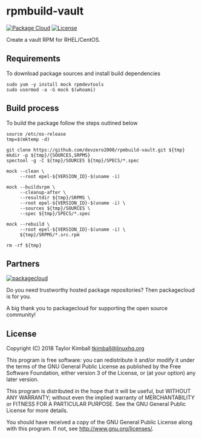 # rpmbuild-vault

[![Package Cloud](https://img.shields.io/badge/packagecloud-vault-blue.svg?style=flat)](https://packagecloud.io/linuxhq/vault)
[![License](https://img.shields.io/badge/license-GPLv3-brightgreen.svg?style=flat)](COPYING)

Create a vault RPM for RHEL/CentOS.

## Requirements

To download package sources and install build dependencies

    sudo yum -y install mock rpmdevtools
    sudo usermod -a -G mock $(whoami)

## Build process

To build the package follow the steps outlined below

    source /etc/os-release
    tmp=$(mktemp -d)

    git clone https://github.com/devzero2000/rpmbuild-vault.git ${tmp}
    mkdir -p ${tmp}/{SOURCES,SRPMS}
    spectool -g -C ${tmp}/SOURCES ${tmp}/SPECS/*.spec

    mock --clean \
         --root epel-${VERSION_ID}-$(uname -i)

    mock --buildsrpm \
         --cleanup-after \
         --resultdir ${tmp}/SRPMS \
         --root epel-${VERSION_ID}-$(uname -i) \
         --sources ${tmp}/SOURCES \
         --spec ${tmp}/SPECS/*.spec

    mock --rebuild \
         --root epel-${VERSION_ID}-$(uname -i) \
         ${tmp}/SRPMS/*.src.rpm

    rm -rf ${tmp}

## Partners

[![packagecloud](http://dka575ofm4ao0.cloudfront.net/pages-transactional_logos/retina/10543/gKme3F4XRaC5EyKJzKsA)](https://packagecloud.io)

Do you need trustworthy hosted package repositories?  Then packagecloud is for you.

A big thank you to packagecloud for supporting the open source community!

## License

Copyright (C) 2018 Taylor Kimball <tkimball@linuxhq.org>

This program is free software: you can redistribute it and/or modify
it under the terms of the GNU General Public License as published by
the Free Software Foundation, either version 3 of the License, or
(at your option) any later version.

This program is distributed in the hope that it will be useful,
but WITHOUT ANY WARRANTY; without even the implied warranty of
MERCHANTABILITY or FITNESS FOR A PARTICULAR PURPOSE. See the
GNU General Public License for more details.

You should have received a copy of the GNU General Public License
along with this program. If not, see <http://www.gnu.org/licenses/>.
